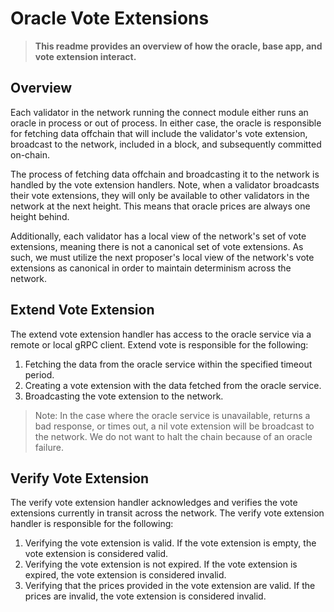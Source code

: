 # Oracle Vote Extensions

> **This readme provides an overview of how the oracle, base app, and vote extension interact.**

## Overview

Each validator in the network running the connect module either runs an oracle in process or out of process. In either 
case, the oracle is responsible for fetching data offchain that will include the validator's vote extension, broadcast to the network, included in a block, and subsequently committed on-chain.

The process of fetching data offchain and broadcasting it to the network is handled by the vote extension handlers. Note, when a validator broadcasts their vote extensions, they will only be available to other validators in the network at the next height. This means that oracle prices
are always one height behind.

Additionally, each validator has a local view of the network's set of vote extensions, meaning there
is not a canonical set of vote extensions. As such, we must utilize the next proposer's local view of
the network's vote extensions as canonical in order to maintain determinism across the network.

## Extend Vote Extension

The extend vote extension handler has access to the oracle service via a remote or local gRPC client. Extend vote is responsible for the following:

1. Fetching the data from the oracle service within the specified timeout period.
2. Creating a vote extension with the data fetched from the oracle service.
3. Broadcasting the vote extension to the network.

> Note: In the case where the oracle service is unavailable, returns a bad response, or times out, a nil vote extension will be broadcast to the network. We do not want to halt the chain because of an oracle failure.

## Verify Vote Extension

The verify vote extension handler acknowledges and verifies the vote extensions currently in transit across the network. The verify vote extension handler is responsible for the following:

1. Verifying the vote extension is valid. If the vote extension is empty, the vote extension is considered valid.
2. Verifying the vote extension is not expired. If the vote extension is expired, the vote extension is considered invalid.
3. Verifying that the prices provided in the vote extension are valid. If the prices are invalid, the vote extension is considered invalid.
